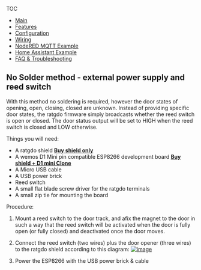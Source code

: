 TOC
* [Main](index.md)
* [Features](01_features.md)
* [Configuration](02_configuration.md)
* [Wiring](03_wiring.md)
* [NodeRED MQTT Example](04_nodered_example.md)
* [Home Assistant Example](05_homeassistant_example.md)
* [FAQ & Troubleshooting](09_faq.md)

## No Solder method - external power supply and reed switch
With this method no soldering is required, however the door states of opening, open, closing, closed are unknown. Instead of providing specific door states, the ratgdo firmware simply broadcasts whether the reed switch is open or closed. The door status output will be set to HIGH when the reed switch is closed and LOW otherwise.

Things you will need:

* A ratgdo shield **[Buy shield only](https://square.link/u/xNP2Orez)**
* A wemos D1 Mini pin compatible ESP8266 development board **[Buy shield + D1 mini Clone](https://square.link/u/JaMwtjLL)**
* A Micro USB cable
* A USB power brick
* Reed switch
* A small flat blade screw driver for the ratgdo terminals
* A small zip tie for mounting the board

Procedure:

1. Mount a reed switch to the door track, and afix the magnet to the door in such a way that the reed switch will be activated when the door is fully open (or fully closed) and deactivated once the door moves.
2. Connect the reed switch (two wires) plus the door opener (three wires) to the ratgdo shield according to this diagram: <a href="https://user-images.githubusercontent.com/4663918/177998073-06684254-9adf-4d88-8568-5f2495dfc368.png">![image](https://user-images.githubusercontent.com/4663918/177998073-06684254-9adf-4d88-8568-5f2495dfc368.png)</a>

2. Power the ESP8266 with the USB power brick & cable


